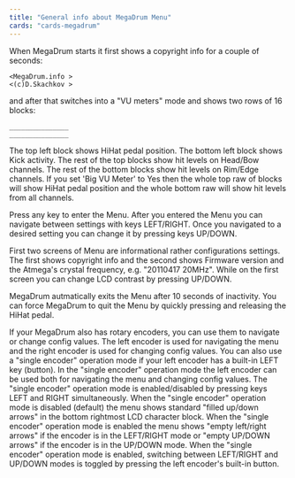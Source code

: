 ```yaml
---
title: "General info about MegaDrum Menu"
cards: "cards-megadrum"
---
```

When MegaDrum starts it first shows a copyright info for a couple of seconds:
```
<MegaDrum.info >
<(c)D.Skachkov >
```
and after that switches into a "VU meters" mode and shows two rows of 16 blocks:
```
_______________
_______________
```
The top left block shows HiHat pedal position. The bottom left block shows Kick
activity. The rest of the top blocks show hit levels on Head/Bow channels.
The rest of the bottom blocks show hit levels on Rim/Edge channels.
If you set 'Big VU Meter' to Yes then the whole top raw of blocks will show HiHat
pedal position and the whole bottom raw will show hit levels from all channels.

Press any key to enter the Menu. After you entered the Menu you can navigate
between settings with keys LEFT/RIGHT. Once you navigated to a desired setting
you can change it by pressing keys UP/DOWN.

First two screens of Menu are informational rather configurations settings.
The first shows copyright info and the second shows Firmware version and the
Atmega's crystal frequency, e.g. "20110417 20MHz". While on the first screen you
can change LCD contrast by pressing UP/DOWN.

MegaDrum autmatically exits the Menu after 10 seconds of inactivity. You can
force MegaDrum to quit the Menu by quickly pressing and releasing the HiHat pedal.

If your MegaDrum also has rotary encoders, you can use them to navigate or
change config values. The left encoder is used for navigating the menu and the
right encoder is used for changing config values. You can also use a
"single encoder" operation mode if your left encoder has a built-in
LEFT key (button). In the "single encoder" operation mode the left encoder can
be used both for navigating the menu and changing config values.
The "single encoder" operation mode is enabled/disabled by pressing keys
LEFT and RIGHT simultaneously. When the "single encoder" operation mode is
disabled (default) the menu shows standard "filled up/down arrows" in the bottom
rightmost LCD character block. When the "single encoder" operation mode is
enabled the menu shows  "empty left/right arrows" if the encoder is in
the LEFT/RIGHT mode or "empty UP/DOWN arrows" if the encoder is in
the UP/DOWN mode. When the "single encoder" operation mode is enabled, switching
between LEFT/RIGHT and UP/DOWN modes is toggled by pressing the left encoder's
built-in button.
